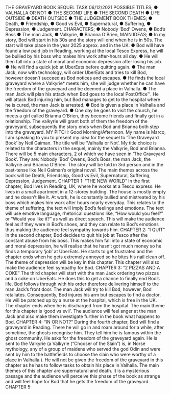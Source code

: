 THE GRAVEYARD BOOK SEQUEL TASK 06/12/2021 
POSSIBLE TITLES; 
● VALHALLA OR NOT 
● THE SECOND LIFE 
● THE SECOND DEATH 
● LIFE OUTSIDE 
● DEATH OUTSIDE 
● THE JUDGEMENT BOOK 
THEMES; 
● Death, 
● Friendship, 
● Good vs Evil, 
● Supernatural, 
● Suffering, 
● Depression, 
● Judgement. 
CHARACTERS; 
● Nobody ‘Bod’ Owens, 
● Bod’s Boss 
● The man Jack, 
● Valkyrie, 
● Brianna O’Brien, 
MAIN IDEAS; 
● In my story, Bod will start in his 30s and the story will end when he is in 50s. The start will take place in the year 2025 approx. and in the UK. 
● Bod will have found a low paid job in Reading, working at the local Tesco Express, he will be bullied by his boss who makes him work after-hours all day. 
● He will then fall into a state of moral and economic depression after losing his job. ● He will find a quick job at UberEats before quitting again. 
● The man Jack, now with technology, will order UberEats and tries to kill Bod, however doesn’t succeed as Bod notices and escapes. 
● He finds the local graveyard where a Valkyrie* meets him, she will judge whether he can have the freedom of the graveyard and be deemed a place in Valhalla. ● The man Jack will plan his attack when Bod goes to the local PostOffice™. He will attack Bod injuring him, but Bod manages to get to the hospital where he is cured, the man Jack is arrested. 
● Bod is given a place in Valhalla and the freedom of the graveyard. 
● One day he goes to visit the church, he meets a girl called Brianna O’Brien, they become friends and finally get in a relationship. The valkyrie will grant both of them the freedom of the graveyard, subsequently the story ends when Bod and Brianna both step into the graveyard.
MY PITCH: 
Good Morning/Afternoon. My name is Marco, I am speaking to you to present my idea for the sequel to ‘The Graveyard Book’ by Neil Gaiman. The title will be ‘Valhalla or Not’. My title choice is related to the characters in the sequel, mainly the Valkyrie, Bod and Brianna. There will be 5 main characters, 2 of which we have seen in ‘The Graveyard Book’. They are: Nobody ‘Bod’ Owens, Bod’s Boss, the man Jack, the Valkyrie and Brianna O’Brien. The story will be told in 3rd person and in the past-tense like Neil Gaiman’s original novel. The main themes across the book will be Death, 
Friendship, Good vs Evil, Supernatural, Suffering, Depression, Judgement. 
CHAPTER 1: “THE NEW WORLD” 
In the first chapter, Bod lives in Reading, UK, where he works at a Tesco express. He lives in a small apartment in a 12-storey building. The house is mostly empty and he doesn’t like it. At work, he is constantly bullied and mistreated by his boss which makes him work after hours nearly everyday. This relates to the theme of suffering, the text will imply Bod’s feelings and emotions. The text will use emotive language, rhetorical questions like, “How would you feel?” or “Would you like it?” as well as direct speech. This will make the audience feel as if they were in Bod’s shoes, and they can relate to Bod’s emotions thus making the audience feel sympathy towards him. 
CHAPTER 2: “I QUIT” 
In the second chapter, Bod decides to quit his job at Tesco after the constant abuse from his boss. This makes him fall into a state of economic and moral depression, he will realise that he hasn’t got much money so he finds a temporary ‘job’ at UberEats. He starts to get frustrated and the chapter ends when he gets extremely annoyed so he bites his nail clean off. The theme of depression will be key in this chapter. This chapter will also make the audience feel sympathy for Bod. 
CHAPTER 3: “2 PIZZAS AND A COKE” 
The third chapter will start with the man Jack ordering two pizzas and a coke on UberEats. He does this to get a chance to finally end Bod’s life. Bod follows through with his order therefore delivering himself to the man Jack’s front door. The man Jack will try to kill Bod, however, Bod retaliates. Consequently, Bod injures his arm but escapes to find a doctor. He will be patched up by a nurse at the hospital, which is free in the UK. The chapter ends when he is discharged from the hospital. The main theme for this chapter is ‘good vs evil'. The audience will feel anger at the man Jack and also make them investigate further in the book what happens to Bod.
CHAPTER 4: “IN OR NOT?” 
During the fourth chapter, Bod will find a graveyard in Reading. There he will go in and roam around for a while, after sometime, the ghosts recognise him. They tell him he is famous within the ghost community. He asks for the freedom of the graveyard again. He is sent to the Valkyrie (a Valkyrie (“Chooser of the Slain”) is, in Norse mythology, any of a group of maidens who served the god Odin and were sent by him to the battlefields to choose the slain who were worthy of a place in Valhalla.). He will not be given the freedom of the graveyard in this chapter as he has to follow tasks to obtain his place in Valhalla. The main themes of this chapter are supernatural and death. It is a mysterious passage and the audience will perceive this phase of the book as strange and will feel hope for Bod that he gets the freedom of the graveyard. 
CHAPTER 5:
